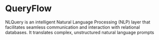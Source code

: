 # QueryFlow
NLQuery is an intelligent Natural Language Processing (NLP) layer that facilitates seamless communication and interaction with relational databases. It translates complex, unstructured natural language prompts 
